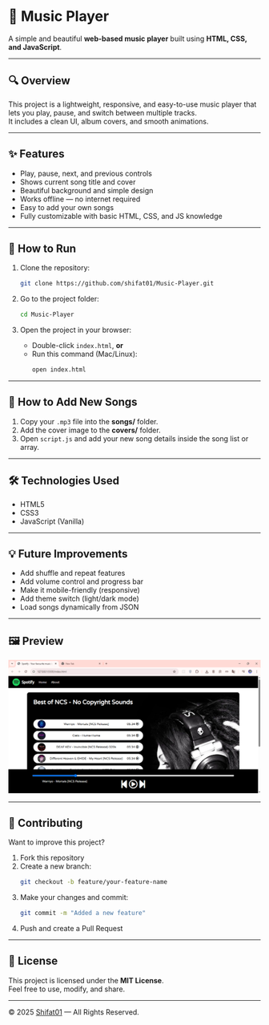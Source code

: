 # 🎵 Music Player

A simple and beautiful **web-based music player** built using **HTML, CSS, and JavaScript**.

---

## 🔍 Overview

This project is a lightweight, responsive, and easy-to-use music player that lets you play, pause, and switch between multiple tracks.  
It includes a clean UI, album covers, and smooth animations.

---

## ✨ Features

- Play, pause, next, and previous controls  
- Shows current song title and cover  
- Beautiful background and simple design  
- Works offline — no internet required  
- Easy to add your own songs  
- Fully customizable with basic HTML, CSS, and JS knowledge

---

## 🚀 How to Run

1. Clone the repository:
   ```bash
   git clone https://github.com/shifat01/Music-Player.git
   ```

2. Go to the project folder:
   ```bash
   cd Music-Player
   ```

3. Open the project in your browser:
   - Double-click `index.html`, **or**
   - Run this command (Mac/Linux):
     ```bash
     open index.html
     ```

---

## 🧠 How to Add New Songs

1. Copy your `.mp3` file into the **songs/** folder.  
2. Add the cover image to the **covers/** folder.  
3. Open `script.js` and add your new song details inside the song list or array.

---

## 🛠️ Technologies Used

- HTML5  
- CSS3  
- JavaScript (Vanilla)

---

## 💡 Future Improvements

- Add shuffle and repeat features  
- Add volume control and progress bar  
- Make it mobile-friendly (responsive)  
- Add theme switch (light/dark mode)  
- Load songs dynamically from JSON

---

## 🖼️ Preview

![Music Player Preview](preview.png)

---

## 🤝 Contributing

Want to improve this project?

1. Fork this repository  
2. Create a new branch:
   ```bash
   git checkout -b feature/your-feature-name
   ```
3. Make your changes and commit:
   ```bash
   git commit -m "Added a new feature"
   ```
4. Push and create a Pull Request

---

## 📄 License

This project is licensed under the **MIT License**.  
Feel free to use, modify, and share.

---

© 2025 [Shifat01](https://github.com/shifat01) — All Rights Reserved.
